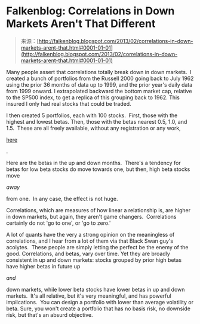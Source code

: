 <!--yml
category: 未分类
date: 2024-05-12 20:09:48
-->

# Falkenblog: Correlations in Down Markets Aren't That Different

> 来源：[http://falkenblog.blogspot.com/2013/02/correlations-in-down-markets-arent-that.html#0001-01-01](http://falkenblog.blogspot.com/2013/02/correlations-in-down-markets-arent-that.html#0001-01-01)

Many people assert that correlations totally break down in down markets.  I created a bunch of portfolios from the Russell 2000 going back to July 1962 using the prior 36 months of data up to 1999, and the prior year's daily data from 1999 onward. I extrapolated backward the bottom market cap, relative to the SP500 index, to get a replica of this grouping back to 1962\. This insured I only had real stocks that could be traded.

I then created 5 portfolios, each with 100 stocks.  First, those with the highest and lowest betas. Then, those with the betas nearest 0.5, 1.0, and 1.5.  These are all freely available, without any registration or any work,

[here](http://www.betaarbitrage.com/)

.  

Here are the betas in the up and down months.  There's a tendency for betas for low beta stocks do move towards one, but then, high beta stocks move

*away*

from one.  In any case, the effect is not huge.

Correlations, which are measures of how linear a relationship is, are higher in down markets, but again, they aren't game changers.  Correlations certainly do not 'go to one', or 'go to zero.' 

A lot of quants have the very a strong opinion on the meaningless of correlations, and I hear from a lot of them via that Black Swan guy's acolytes.  These people are simply letting the perfect be the enemy of the good. Correlations, and betas, vary over time. Yet they are broadly consistent in up and down markets: stocks grouped by prior high betas have higher betas in future up

*and*

down markets, while lower beta stocks have lower betas in up and down markets.  It's all relative, but it's very meaningful, and has powerful implications.  You can design a portfolio with lower than average volatility or beta. Sure, you won't create a portfolio that has no basis risk, no downside risk, but that's an absurd objective.